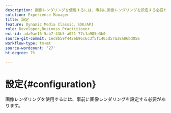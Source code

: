 ```yaml
---
description: 画像レンダリングを使用するには、事前に画像レンダリングを設定する必要があります。
solution: Experience Manager
title: 設定
feature: Dynamic Media Classic、SDK/API
role: Developer,Business Practitioner
exl-id: ada9ae15-5ab7-43b5-a021-77c1a985e3b0
source-git-commit: 1ec8b59f442eb96c6c3f5f1405d57a38a86bd056
workflow-type: tm+mt
source-wordcount: '27'
ht-degree: 7%

---
```


# 設定{#configuration}

画像レンダリングを使用するには、事前に画像レンダリングを設定する必要があります。
